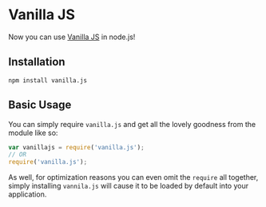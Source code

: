 Vanilla JS
==========

Now you can use [Vanilla JS](http://vanilla-js.com/) in node.js!

## Installation
```shell
npm install vanilla.js
```

## Basic Usage
You can simply require `vanilla.js` and get all the lovely goodness from the module like so:
```javascript
var vanillajs = require('vanilla.js');
// OR
require('vanilla.js');
```

As well, for optimization reasons you can even omit the `require` all together, simply installing
`vannila.js` will cause it to be loaded by default into your application.
